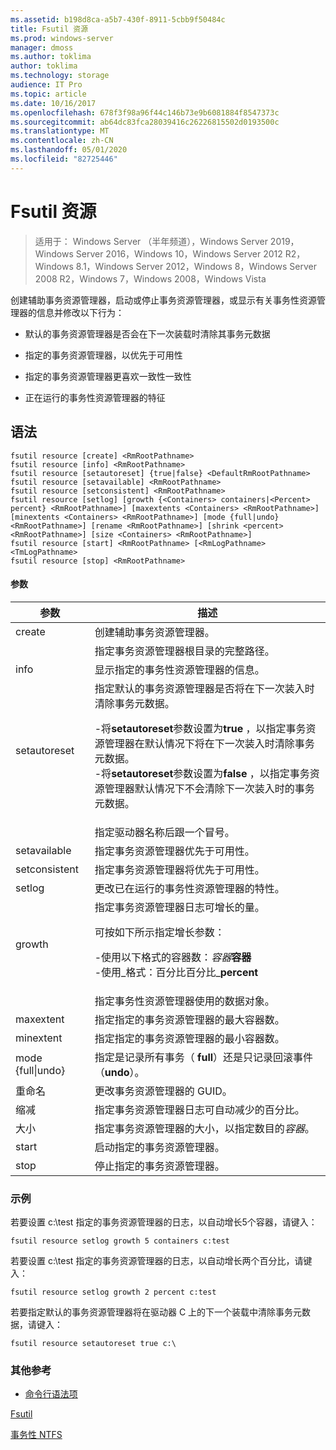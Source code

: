 ```yaml
---
ms.assetid: b198d8ca-a5b7-430f-8911-5cbb9f50484c
title: Fsutil 资源
ms.prod: windows-server
manager: dmoss
ms.author: toklima
author: toklima
ms.technology: storage
audience: IT Pro
ms.topic: article
ms.date: 10/16/2017
ms.openlocfilehash: 678f3f98a96f44c146b73e9b6081884f8547373c
ms.sourcegitcommit: ab64dc83fca28039416c26226815502d0193500c
ms.translationtype: MT
ms.contentlocale: zh-CN
ms.lasthandoff: 05/01/2020
ms.locfileid: "82725446"
---
```

# <a name="fsutil-resource"></a>Fsutil 资源
> 适用于： Windows Server （半年频道），Windows Server 2019，Windows Server 2016，Windows 10，Windows Server 2012 R2，Windows 8.1，Windows Server 2012，Windows 8，Windows Server 2008 R2，Windows 7，Windows 2008，Windows Vista

创建辅助事务资源管理器，启动或停止事务资源管理器，或显示有关事务性资源管理器的信息并修改以下行为：

-   默认的事务资源管理器是否会在下一次装载时清除其事务元数据

-   指定的事务资源管理器，以优先于可用性

-   指定的事务资源管理器更喜欢一致性一致性

-   正在运行的事务性资源管理器的特征

## <a name="syntax"></a>语法

```
fsutil resource [create] <RmRootPathname>
fsutil resource [info] <RmRootPathname>
fsutil resource [setautoreset] {true|false} <DefaultRmRootPathname>
fsutil resource [setavailable] <RmRootPathname>
fsutil resource [setconsistent] <RmRootPathname>
fsutil resource [setlog] [growth {<Containers> containers|<Percent> percent} <RmRootPathname>] [maxextents <Containers> <RmRootPathname>] [minextents <Containers> <RmRootPathname>] [mode {full|undo} <RmRootPathname>] [rename <RmRootPathname>] [shrink <percent> <RmRootPathname>] [size <Containers> <RmRootPathname>]
fsutil resource [start] <RmRootPathname> [<RmLogPathname> <TmLogPathname>
fsutil resource [stop] <RmRootPathname>
```

#### <a name="parameters"></a>参数

|        参数        |                                                                                                                                                                                                                                        描述                                                                                                                                                                                                                                         |
|-------------------------|--------------------------------------------------------------------------------------------------------------------------------------------------------------------------------------------------------------------------------------------------------------------------------------------------------------------------------------------------------------------------------------------------------------------------------------------------------------------------------------------|
|         create          |                                                                                                                                                                                                                    创建辅助事务资源管理器。                                                                                                                                                                                                                     |
|    <RmRootPathname>     |                                                                                                                                                                                                        指定事务资源管理器根目录的完整路径。                                                                                                                                                                                                         |
|          info           |                                                                                                                                                                                                            显示指定的事务性资源管理器的信息。                                                                                                                                                                                                            |
|      setautoreset       | 指定默认的事务资源管理器是否将在下一次装入时清除事务元数据。<p>-将**setautoreset**参数设置为**true** ，以指定事务资源管理器在默认情况下将在下一次装入时清除事务元数据。<br />-将**setautoreset**参数设置为**false** ，以指定事务资源管理器默认情况下不会清除下一次装入时的事务元数据。 |
| <DefaultRmRootPathname> |                                                                                                                                                                                                                       指定驱动器名称后跟一个冒号。                                                                                                                                                                                                                        |
|      setavailable       |                                                                                                                                                                                                 指定事务资源管理器优先于可用性。                                                                                                                                                                                                 |
|      setconsistent      |                                                                                                                                                                                                 指定事务资源管理器将优先于可用性。                                                                                                                                                                                                 |
|         setlog          |                                                                                                                                                                                                  更改已在运行的事务性资源管理器的特性。                                                                                                                                                                                                  |
|         growth          |                                                                                                  指定事务资源管理器日志可增长的量。<p>可按如下所示指定增长参数：<p>-使用以下格式的容器数：_容器_**容器**<br />-使用_格式：百分比百分比_**percent**                                                                                                   |
|      <containers>       |                                                                                                                                                                                                      指定事务性资源管理器使用的数据对象。                                                                                                                                                                                                       |
|        maxextent        |                                                                                                                                                                                                指定指定的事务资源管理器的最大容器数。                                                                                                                                                                                                |
|        minextent        |                                                                                                                                                                                                指定指定的事务资源管理器的最小容器数。                                                                                                                                                                                                |
|  mode {full&#124;undo}  |                                                                                                                                                                                        指定是记录所有事务（ **full**）还是只记录回滚事件（**undo**）。                                                                                                                                                                                         |
|         重命名          |                                                                                                                                                                                                                  更改事务资源管理器的 GUID。                                                                                                                                                                                                                  |
|         缩减          |                                                                                                                                                                                              指定事务资源管理器日志可自动减少的百分比。                                                                                                                                                                                              |
|          大小           |                                                                                                                                                                                              指定事务资源管理器的大小，以指定数目的*容器*。                                                                                                                                                                                               |
|          start          |                                                                                                                                                                                                                    启动指定的事务资源管理器。                                                                                                                                                                                                                    |
|          stop           |                                                                                                                                                                                                                    停止指定的事务资源管理器。                                                                                                                                                                                                                     |

### <a name="examples"></a><a name="BKMK_examples"></a>示例
若要设置 c:\test 指定的事务资源管理器的日志，以自动增长5个容器，请键入：

```
fsutil resource setlog growth 5 containers c:test
```

若要设置 c:\test 指定的事务资源管理器的日志，以自动增长两个百分比，请键入：

```
fsutil resource setlog growth 2 percent c:test
```

若要指定默认的事务资源管理器将在驱动器 C 上的下一个装载中清除事务元数据，请键入：

```
fsutil resource setautoreset true c:\  
```

### <a name="additional-references"></a>其他参考
- [命令行语法项](command-line-syntax-key.md)

[Fsutil](Fsutil.md)

[事务性 NTFS](https://go.microsoft.com/fwlink/?LinkID=165402)


